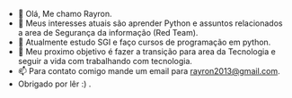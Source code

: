 - 👋 Olá, Me chamo Rayron.
- 👀 Meus interesses atuais são aprender Python e assuntos relacionados a area de Segurança da informação (Red Team).
- 🌱 Atualmente estudo SGI e faço cursos de programação em python.
- 💞️ Meu proximo objetivo é fazer a transição para area da Tecnologia e seguir a vida com trabalhando com tecnologia.
- 📫 Para contato comigo mande um email para  rayron2013@gmail.com.
-    Obrigado por lêr :) .
